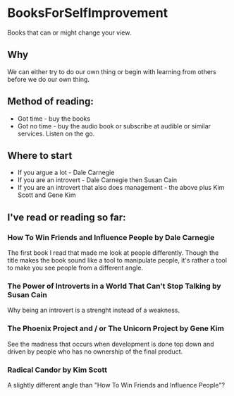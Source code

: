 # BooksForSelfImprovement
Books that can or might change your view.

## Why
We can either try to do our own thing or begin with learning from others before we do our own thing.

## Method of reading:

- Got time - buy the books
- Got no time - buy the audio book or subscribe at audible or similar services. Listen on the go.

## Where to start
- If you argue a lot - Dale Carnegie
- If you are an introvert - Dale Carnegie then Susan Cain
- If you are an introvert that also does management - the above plus Kim Scott and Gene Kim

## I've read or reading so far:

### How To Win Friends and Influence People by Dale Carnegie
The first book I read that made me look at people differently. Though the title makes the book sound like a tool to manipulate people, it's rather a tool to make you see people from a different angle.

### The Power of Introverts in a World That Can't Stop Talking by Susan Cain
Why being an introvert is a strenght instead of a weakness. 

### The Phoenix Project and / or The Unicorn Project by Gene Kim
See the madness that occurs when development is done top down and driven by people who has no ownership of the final product.

### Radical Candor by Kim Scott 
A slightly different angle than "How To Win Friends and Influence People"?
